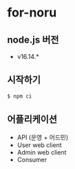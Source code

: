 # for-noru

## node.js 버전
- v16.14.\*

## 시작하기
```bash
$ npm ci
```

## 어플리케이션
* API (운영 + 어드민)
* User web client
* Admin web client
* Consumer

